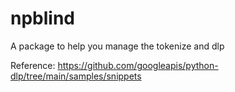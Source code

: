 # npblind
A package to help you manage the tokenize and dlp

Reference: https://github.com/googleapis/python-dlp/tree/main/samples/snippets
